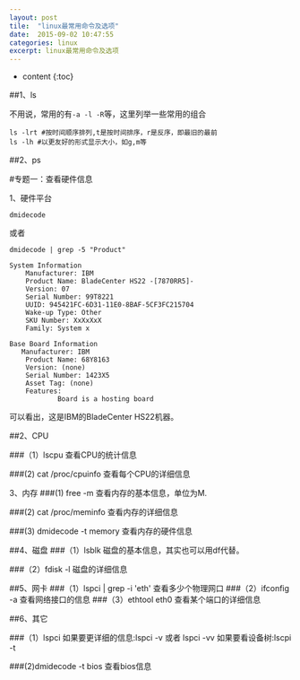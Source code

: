 ```yaml
---
layout: post
tile:  "linux最常用命令及选项"
date:  2015-09-02 10:47:55
categories: linux 
excerpt: linux最常用命令及选项
---
```


* content
{:toc}



##1、ls

不用说，常用的有`-a -l -R`等，这里列举一些常用的组合

	ls -lrt #按时间顺序排列,t是按时间排序，r是反序，即最旧的最前
	ls -lh #以更友好的形式显示大小，如g,m等

##2、ps




#专题一：查看硬件信息

1、硬件平台

	dmidecode
或者

	dmidecode | grep -5 "Product"

	System Information
        Manufacturer: IBM
        Product Name: BladeCenter HS22 -[7870RR5]-
        Version: 07
        Serial Number: 99T8221
        UUID: 945421FC-6D31-11E0-8BAF-5CF3FC215704
        Wake-up Type: Other
        SKU Number: XxXxXxX
        Family: System x

	Base Board Information
       Manufacturer: IBM
        Product Name: 68Y8163
        Version: (none)
        Serial Number: 1423X5
        Asset Tag: (none)
        Features:
                Board is a hosting board
可以看出，这是IBM的BladeCenter HS22机器。

##2、CPU

###（1）lscpu
查看CPU的统计信息

###(2) cat /proc/cpuinfo
查看每个CPU的详细信息

3、内存
###(1) free -m
查看内存的基本信息，单位为M.

###(2) cat /proc/meminfo
查看内存的详细信息

###(3) dmidecode -t memory
查看内存的硬件信息

##4、磁盘
###（1）lsblk
磁盘的基本信息，其实也可以用df代替。

###（2）fdisk -l
磁盘的详细信息


##5、网卡
###（1）lspci | grep -i 'eth'
查看多少个物理网口
###（2）ifconfig -a
查看网络接口的信息
###（3）ethtool eth0
查看某个端口的详细信息

##6、其它

###（1）lspci
如果要更详细的信息:lspci -v 或者 lspci -vv
如果要看设备树:lscpi -t

###(2)dmidecode -t bios
查看bios信息
